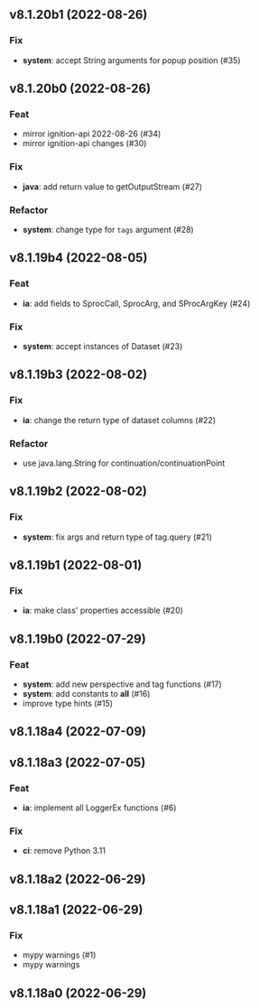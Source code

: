 ## v8.1.20b1 (2022-08-26)

### Fix

- **system**: accept String arguments for popup position (#35)

## v8.1.20b0 (2022-08-26)

### Feat

- mirror ignition-api 2022-08-26 (#34)
- mirror ignition-api changes (#30)

### Fix

- **java**: add return value to getOutputStream (#27)

### Refactor

- **system**: change type for `tags` argument (#28)

## v8.1.19b4 (2022-08-05)

### Feat

- **ia**: add fields to SprocCall, SprocArg, and SProcArgKey (#24)

### Fix

- **system**: accept instances of Dataset (#23)

## v8.1.19b3 (2022-08-02)

### Fix

- **ia**: change the return type of dataset columns (#22)

### Refactor

- use java.lang.String for continuation/continuationPoint

## v8.1.19b2 (2022-08-02)

### Fix

- **system**: fix args and return type of tag.query (#21)

## v8.1.19b1 (2022-08-01)

### Fix

- **ia**: make class' properties accessible (#20)

## v8.1.19b0 (2022-07-29)

### Feat

- **system**: add new perspective and tag functions (#17)
- **system**: add constants to __all__ (#16)
- improve type hints (#15)

## v8.1.18a4 (2022-07-09)

## v8.1.18a3 (2022-07-05)

### Feat

- **ia**: implement all LoggerEx functions (#6)

### Fix

- **ci**: remove Python 3.11

## v8.1.18a2 (2022-06-29)

## v8.1.18a1 (2022-06-29)

### Fix

- mypy warnings (#1)
- mypy warnings

## v8.1.18a0 (2022-06-29)
